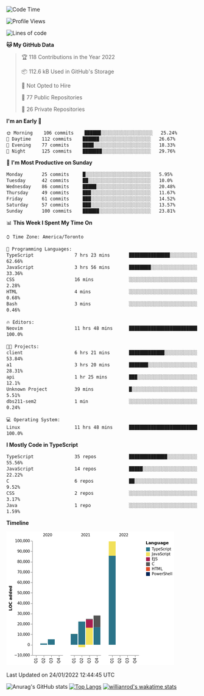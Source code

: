 <!--START_SECTION:waka-->
![Code Time](http://img.shields.io/badge/Code%20Time-123%20hrs%205%20mins-blue)

![Profile Views](http://img.shields.io/badge/Profile%20Views-3-blue)

![Lines of code](https://img.shields.io/badge/From%20Hello%20World%20I%27ve%20Written-190%20Thousand%20lines%20of%20code-blue)

**🐱 My GitHub Data** 

> 🏆 118 Contributions in the Year 2022
 > 
> 📦 112.6 kB Used in GitHub's Storage 
 > 
> 🚫 Not Opted to Hire
 > 
> 📜 77 Public Repositories 
 > 
> 🔑 26 Private Repositories  
 > 
**I'm an Early 🐤** 

```text
🌞 Morning    106 commits    ██████░░░░░░░░░░░░░░░░░░░   25.24% 
🌆 Daytime    112 commits    ██████░░░░░░░░░░░░░░░░░░░   26.67% 
🌃 Evening    77 commits     ████░░░░░░░░░░░░░░░░░░░░░   18.33% 
🌙 Night      125 commits    ███████░░░░░░░░░░░░░░░░░░   29.76%

```
📅 **I'm Most Productive on Sunday** 

```text
Monday       25 commits     █░░░░░░░░░░░░░░░░░░░░░░░░   5.95% 
Tuesday      42 commits     ██░░░░░░░░░░░░░░░░░░░░░░░   10.0% 
Wednesday    86 commits     █████░░░░░░░░░░░░░░░░░░░░   20.48% 
Thursday     49 commits     ███░░░░░░░░░░░░░░░░░░░░░░   11.67% 
Friday       61 commits     ███░░░░░░░░░░░░░░░░░░░░░░   14.52% 
Saturday     57 commits     ███░░░░░░░░░░░░░░░░░░░░░░   13.57% 
Sunday       100 commits    ██████░░░░░░░░░░░░░░░░░░░   23.81%

```


📊 **This Week I Spent My Time On** 

```text
⌚︎ Time Zone: America/Toronto

💬 Programming Languages: 
TypeScript               7 hrs 23 mins       ███████████████░░░░░░░░░░   62.66% 
JavaScript               3 hrs 56 mins       ████████░░░░░░░░░░░░░░░░░   33.36% 
CSS                      16 mins             ░░░░░░░░░░░░░░░░░░░░░░░░░   2.28% 
HTML                     4 mins              ░░░░░░░░░░░░░░░░░░░░░░░░░   0.68% 
Bash                     3 mins              ░░░░░░░░░░░░░░░░░░░░░░░░░   0.46%

🔥 Editors: 
Neovim                   11 hrs 48 mins      █████████████████████████   100.0%

🐱‍💻 Projects: 
client                   6 hrs 21 mins       █████████████░░░░░░░░░░░░   53.84% 
a1                       3 hrs 20 mins       ███████░░░░░░░░░░░░░░░░░░   28.31% 
api                      1 hr 25 mins        ███░░░░░░░░░░░░░░░░░░░░░░   12.1% 
Unknown Project          39 mins             █░░░░░░░░░░░░░░░░░░░░░░░░   5.51% 
dbs211-sem2              1 min               ░░░░░░░░░░░░░░░░░░░░░░░░░   0.24%

💻 Operating System: 
Linux                    11 hrs 48 mins      █████████████████████████   100.0%

```

**I Mostly Code in TypeScript** 

```text
TypeScript               35 repos            ██████████████░░░░░░░░░░░   55.56% 
JavaScript               14 repos            █████░░░░░░░░░░░░░░░░░░░░   22.22% 
C                        6 repos             ██░░░░░░░░░░░░░░░░░░░░░░░   9.52% 
CSS                      2 repos             ░░░░░░░░░░░░░░░░░░░░░░░░░   3.17% 
Java                     1 repo              ░░░░░░░░░░░░░░░░░░░░░░░░░   1.59%

```


**Timeline**

![Chart not found](https://raw.githubusercontent.com/wise-introvert/wise-introvert/master/charts/bar_graph.png) 


 Last Updated on 24/01/2022 12:44:45 UTC
<!--END_SECTION:waka-->

![Anurag's GitHub stats](https://github-readme-stats.vercel.app/api?username=wise-introvert&count_private=true&show_icons=true)
[![Top Langs](https://github-readme-stats.vercel.app/api/top-langs/?username=wise-introvert&langs_count=10)](https://github.com/anuraghazra/github-readme-stats)
[![willianrod's wakatime stats](https://github-readme-stats.vercel.app/api/wakatime?username=wiseintrovert)](https://github.com/anuraghazra/github-readme-stats)
